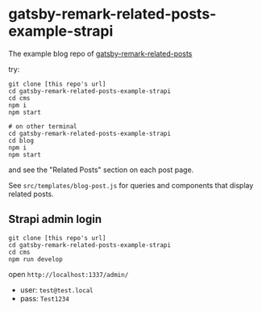 # gatsby-remark-related-posts-example-strapi

The example blog repo of [gatsby-remark-related-posts](https://www.npmjs.com/package/gatsby-remark-related-posts)

try:

```
git clone [this repo's url]
cd gatsby-remark-related-posts-example-strapi
cd cms
npm i
npm start

# on other terminal
cd gatsby-remark-related-posts-example-strapi
cd blog
npm i
npm start
```

and see the "Related Posts" section on each post page.

See `src/templates/blog-post.js` for queries and components that display related posts.

## Strapi admin login

```
git clone [this repo's url]
cd gatsby-remark-related-posts-example-strapi
cd cms
npm run develop
```

open `http://localhost:1337/admin/`

- user: `test@test.local`
- pass: `Test1234`

